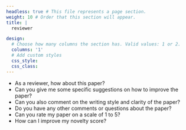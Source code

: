 ```yaml
---
headless: true # This file represents a page section.
weight: 10 # Order that this section will appear.
title: |
  reviewer

design:
  # Choose how many columns the section has. Valid values: 1 or 2.
  columns: '1'
  # Add custom styles
  css_style:
  css_class:
---
```


* As a reviewer, how about this paper?
* Can you give me some specific suggestions on how to improve the paper?
* Can you also comment on the writing style and clarity of the paper?
* Do you have any other comments or questions about the paper?
* Can you rate my paper on a scale of 1 to 5?
* How can I improve my novelty score?

